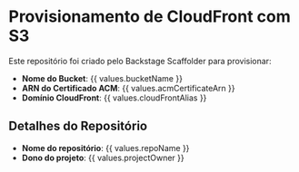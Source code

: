 # Provisionamento de CloudFront com S3

Este repositório foi criado pelo Backstage Scaffolder para provisionar:
- **Nome do Bucket**: {{ values.bucketName }}
- **ARN do Certificado ACM**: {{ values.acmCertificateArn }}
- **Domínio CloudFront**: {{ values.cloudFrontAlias }}

## Detalhes do Repositório
- **Nome do repositório**: {{ values.repoName }}
- **Dono do projeto**: {{ values.projectOwner }}
